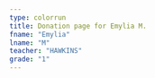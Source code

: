 ```yaml
---
type: colorrun 
title: Donation page for Emylia M.
fname: "Emylia"
lname: "M"
teacher: "HAWKINS"
grade: "1"
---
```

